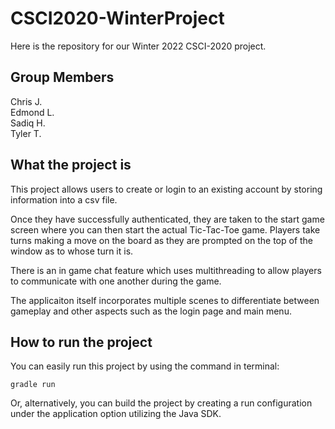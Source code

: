 # CSCI2020-WinterProject
Here is the repository for our Winter 2022 CSCI-2020 project.

## Group Members
Chris J.\
Edmond L.\
Sadiq H.\
Tyler T.

## What the project is
This project allows users to create or login to an existing account by storing information into a csv file. 

Once they have successfully authenticated, they are taken to the start game screen where you can then start the actual Tic-Tac-Toe game. 
Players take turns making a move on the board as they are prompted on the top of the window as to whose turn it is. 

There is an in game chat feature which uses multithreading to allow players to communicate with one another during the game.

The applicaiton itself incorporates multiple scenes to differentiate between gameplay and other aspects such as the login page and main menu.

## How to run the project
You can easily run this project by using the command in terminal:
```
gradle run
```

Or, alternatively, you can build the project by creating a run configuration under the application option utilizing the Java SDK.

